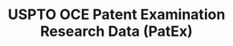 ---
bigquery: https://console.cloud.google.com/bigquery?p=patents-public-data&d=uspto_oce_pair&page=dataset
citation: 'Graham, S. Marco, A., and Miller, A. (2015). “The USPTO Patent Examination
  Research Dataset: A Window on the Process of Patent Examination.”'
contributors: Graham, S. Marco, A., Miller, A.
cost: None
description: The latest version of PatEx (referred to below as the 2020 release) contains
  detailed information on nearly 11.9 million publicly-viewable provisional and non-provisional
  patent applications to the USPTO and over 4.6 million Patent Cooperation Treaty
  (PCT) applications. It is based on data that OCE downloaded from the Patent Examination
  Data System (PEDS) in April, 2021. The PEDS data are sourced from Public PAIR. The
  first time that OCE used PEDS as the basis of PatEx was for the 2019 release. We
  took the PEDS data and organized it into the familiar PatEx data files, which are
  based on the organization of the Public PAIR portal. The data files include information
  on each application’s characteristics, prosecution history, continuation history,
  claims of foreign priority, patent term adjustment history, publication history,
  and correspondence address information.
documentation: 'For the 2019 and later releases, new technical documentation is available
  https://www.uspto.gov/sites/default/files/documents/PatEx-2019-Technical-Doc.pdf


  A document describing the 2014-2017 data sets is available and can be cited as:
  Graham, Stuart J.H. and Marco, Alan C. and Miller, Richard, The USPTO Patent Examination
  Research Dataset: A Window on the Process of Patent Examination (November 30, 2015).
  Available at SSRN: https://ssrn.com/abstract=2702637.'
last_edit: Mon, 04 Apr 2022 19:06:22 GMT
location: https://www.uspto.gov/ip-policy/economic-research/research-datasets/patent-examination-research-dataset-public-pair
maintained_by: EconomicsData@uspto.gov
related_publications: https://ssrn.com/abstract=29956744, https://ssrn.com/abstract=2702637
schema_fields: '[''patent_number'', ''foreign_parent_id'', ''examiner_name_last'',
  ''parent_country'', ''uspc_subclass'', ''parent_country_code'', ''abandon_date'',
  ''sequence_number'', ''correspondence_region_code'', ''correspondence_city'', ''status_description'',
  ''small_entity_indicator'', ''appl_status_code'', ''inventor_name_middle'', ''correspondence_country_name'',
  ''parent_application_number'', ''examiner_name_middle'', ''application_number_pair'',
  ''inventor_rank'', ''uspc_class'', ''earliest_pgpub_date'', ''inventor_country_code'',
  ''invention_title'', ''status_code'', ''file_location'', ''filing_date'', ''inventor_address_type'',
  ''correspondence_name_line_1'', ''application_number'', ''file_location_date'',
  ''inventor_name_first'', ''foreign_parent_date'', ''atty_docket_number'', ''correspondence_country_code'',
  ''event_description'', ''recorded_date'', ''correspondence_street_line_1'', ''inventor_name_last'',
  ''wipo_pub_number'', ''event_code'', ''earliest_pgpub_number'', ''confirm_number'',
  ''aia_first_to_file'', ''correspondence_street_line_2'', ''correspondence_name_line_2'',
  ''child_filing_date'', ''inventor_country_name'', ''appl_status_date'', ''examiner_name_first'',
  ''parent_filing_date'', ''examiner_id'', ''application_type'', ''child_application_number'',
  ''correspondence_postal_code'', ''continuation_type'', ''examiner_art_unit'', ''disposal_type'',
  ''correspondence_region_name'', ''inventor_region_code'', ''invention_subject_matter'',
  ''wipo_pub_date'', ''patent_issue_date'', ''customer_number'']'
shortname: patex
tags:
- patents
- legal
- history
terms_of_use: 'USPTO’s online databases are not designed or intended to be a source
  for bulk downloads of USPTO data when accessed through the website’s interfaces.
  Individuals, companies, IP addresses, or blocks of IP addresses who, in effect,
  deny or decrease service by generating unusually high numbers of database accesses
  (searches, pages, or hits), whether generated manually or in an automated fashion,
  may be denied access to USPTO servers without notice.


  Bulk data products may be separately obtained from the USPTO, either for free or
  at the cost of dissemination. For details, see information on Electronic Bulk Data
  Products: https://www.uspto.gov/learning-and-resources/electronic-bulk-data-products'
title: USPTO OCE Patent Examination Research Data (PatEx)
uuid: 4342caa7-23af-420c-b2f6-6088f133df6a
---
